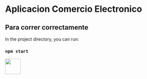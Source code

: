 # Aplicacion Comercio Electronico


## Para correr correctamente

In the project directory, you can run:

### `npm start`

<img src="https://j.gifs.com/28XO0M.gif" width="50vw;"/>
